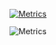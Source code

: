 [![Metrics](https://github.com/justinlavelle/justinlavelle/actions/workflows/blank.yml/badge.svg)](https://github.com/justinlavelle/justinlavelle/actions/workflows/blank.yml)

<!--### Hi there 👋


**justinlavelle/justinlavelle** is a ✨ _special_ ✨ repository because its `README.md` (this file) appears on your GitHub profile.
-->
![Metrics](https://metrics.lecoq.io/justinlavelle?template=terminal&isocalendar=1&languages=1&activity=1&achievements=1&tweets=1&starlists=1&repositories=1&lines=1&repositories=100&repositories.batch=100&repositories.forks=false&repositories.affiliations=owner&isocalendar.duration=half-year&languages.limit=8&languages.threshold=0%25&languages.colors=github&languages.sections=most-used&languages.indepth=false&languages.analysis.timeout=15&languages.categories=markup%2C%20programming&languages.recent.categories=markup%2C%20programming&languages.recent.load=300&languages.recent.days=14&activity.limit=5&activity.load=300&activity.days=14&activity.visibility=all&activity.timestamps=false&activity.filter=all&achievements.threshold=C&achievements.secrets=true&achievements.display=detailed&achievements.limit=0&starlists.limit=2&starlists.limit.repositories=2&starlists.shuffle.repositories=true&tweets.attachments=true&tweets.limit=2&tweets.user=.user.twitter&config.timezone=Africa%2FJohannesburg)


<!--
Here are some ideas to get you started:

- 🔭 I’m currently working on ...
- 🌱 I’m currently learning ...
- 👯 I’m looking to collaborate on ...
- 🤔 I’m looking for help with ...
- 💬 Ask me about ...
- 📫 How to reach me: ...
- 😄 Pronouns: ...
- ⚡ Fun fact: ...
-->
